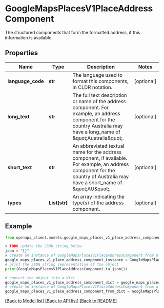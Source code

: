 # GoogleMapsPlacesV1PlaceAddressComponent

The structured components that form the formatted address, if this information is available.

## Properties

Name | Type | Description | Notes
------------ | ------------- | ------------- | -------------
**language_code** | **str** | The language used to format this components, in CLDR notation. | [optional] 
**long_text** | **str** | The full text description or name of the address component. For example, an address component for the country Australia may have a long_name of \&quot;Australia\&quot;. | [optional] 
**short_text** | **str** | An abbreviated textual name for the address component, if available. For example, an address component for the country of Australia may have a short_name of \&quot;AU\&quot;. | [optional] 
**types** | **List[str]** | An array indicating the type(s) of the address component. | [optional] 

## Example

```python
from openapi_client.models.google_maps_places_v1_place_address_component import GoogleMapsPlacesV1PlaceAddressComponent

# TODO update the JSON string below
json = "{}"
# create an instance of GoogleMapsPlacesV1PlaceAddressComponent from a JSON string
google_maps_places_v1_place_address_component_instance = GoogleMapsPlacesV1PlaceAddressComponent.from_json(json)
# print the JSON string representation of the object
print(GoogleMapsPlacesV1PlaceAddressComponent.to_json())

# convert the object into a dict
google_maps_places_v1_place_address_component_dict = google_maps_places_v1_place_address_component_instance.to_dict()
# create an instance of GoogleMapsPlacesV1PlaceAddressComponent from a dict
google_maps_places_v1_place_address_component_from_dict = GoogleMapsPlacesV1PlaceAddressComponent.from_dict(google_maps_places_v1_place_address_component_dict)
```
[[Back to Model list]](../README.md#documentation-for-models) [[Back to API list]](../README.md#documentation-for-api-endpoints) [[Back to README]](../README.md)



